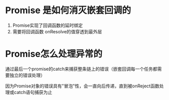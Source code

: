 # Promise 是如何消灭嵌套回调的
1. Promise实现了回调函数的延时绑定
2. 需要将回调函数 onResolve的值穿透到最外层

# Promise怎么处理异常的
通过最后一个promise的catch来捕获整条链上的错误（嵌套回调每一个任务都需要独立的错误处理）

因为Promise对象的错误具有"冒泡"性，会一直向后传递，直到被onReject函数处理或catch语句捕获为止